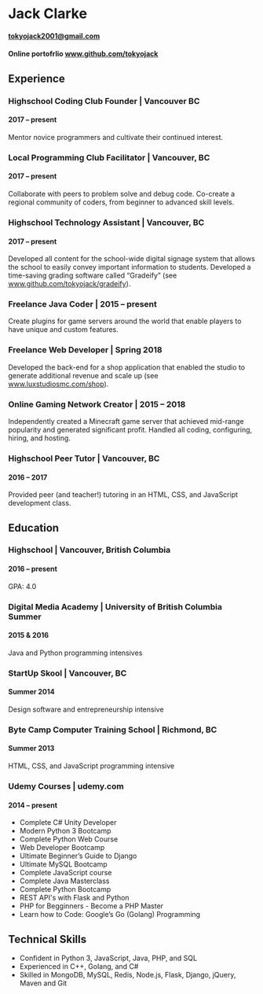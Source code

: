 # Jack Clarke

#### tokyojack2001@gmail.com
#### **Online portofrlio** www.github.com/tokyojack 

## Experience
### Highschool Coding Club Founder | Vancouver BC
#### 2017 – present
Mentor novice programmers and cultivate their continued interest.

### Local Programming Club Facilitator | Vancouver, BC 
#### 2017 – present
Collaborate with peers to problem solve and debug code. Co-create a regional
community of coders, from beginner to advanced skill levels.

### Highschool Technology Assistant | Vancouver, BC
#### 2017 – present 
Developed all content for the school-wide digital signage system that allows the school
to easily convey important information to students. Developed a time-saving grading
software called “Gradeify” (see www.github.com/tokyojack/gradeify).

### Freelance Java Coder | 2015 – present
Create plugins for game servers around the world that enable players to have unique
and custom features.

### Freelance Web Developer | Spring 2018
Developed the back-end for a shop application that enabled the studio to generate
additional revenue and scale up (see www.luxstudiosmc.com/shop).

### Online Gaming Network Creator | 2015 – 2018
Independently created a Minecraft game server that achieved mid-range popularity
and generated significant profit. Handled all coding, configuring, hiring, and hosting. 

### Highschool Peer Tutor | Vancouver, BC
#### 2016 – 2017
Provided peer (and teacher!) tutoring in an HTML, CSS, and JavaScript development
class.

## Education
### Highschool | Vancouver, British Columbia
#### 2016 – present
GPA: 4.0

### Digital Media Academy | University of British Columbia Summer 
#### 2015 & 2016
Java and Python programming intensives

### StartUp Skool | Vancouver, BC
#### Summer 2014
Design software and entrepreneurship intensive

### Byte Camp Computer Training School | Richmond, BC
#### Summer 2013
HTML, CSS, and JavaScript programming intensive

### Udemy Courses | udemy.com
#### 2014 – present
 
* Complete C# Unity Developer 
* Modern Python 3 Bootcamp 
* Complete Python Web Course 
* Web Developer Bootcamp 
* Ultimate Beginner’s Guide to Django
* Ultimate MySQL Bootcamp
* Complete JavaScript course
* Complete Java Masterclass 
* Complete Python Bootcamp
* REST API's with Flask and Python
* PHP for Begginners - Become a PHP Master
* Learn how to Code: Google’s Go (Golang) Programming


## Technical Skills
* Confident in Python 3, JavaScript, Java, PHP, and SQL
* Experienced in C++, Golang, and C#
* Skilled in MongoDB, MySQL, Redis, Node.js, Flask, Django, jQuery, Maven and Git
